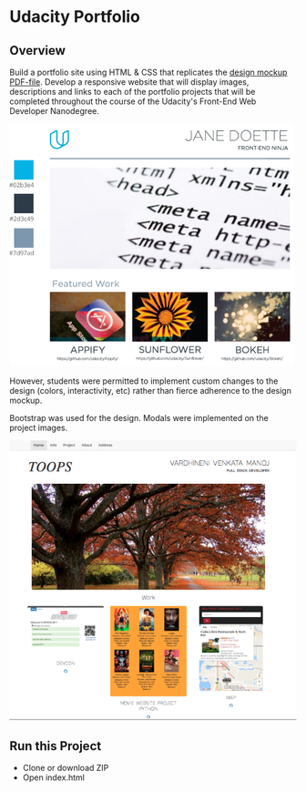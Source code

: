 # Udacity Portfolio

## Overview

Build a portfolio site using HTML & CSS that replicates the [design mockup PDF-file](https://storage.googleapis.com/supplemental_media/udacityu/2655898586/design-mockup-portfolio.pdf). Develop a responsive website that will display images,
descriptions and links to each of the portfolio projects that will be completed throughout the course of the Udacity's Front-End Web Developer Nanodegree.


![PDF design](img/pdf-design.png)

However, students were permitted to implement custom changes to the design (colors, interactivity, etc) rather than fierce adherence to the design mockup.

Bootstrap was used for the design. Modals were implemented on the project images.

![Final site](img/demo.png)

## Run this Project

- Clone or download ZIP
- Open index.html

